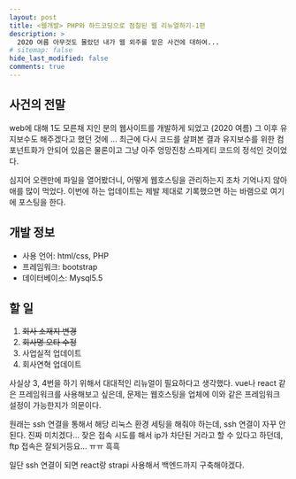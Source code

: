 ```yaml
---
layout: post
title: <웹개발> PHP와 하드코딩으로 점칠된 웹 리뉴얼하기-1편
description: >
  2020 여름 아무것도 몰랐던 내가 웹 외주를 맡은 사건에 대하여...
# sitemap: false
hide_last_modified: false
comments: true
---
```


## 사건의 전말
web에 대해 1도 모른채 지인 분의 웹사이트를 개발하게 되었고 (2020 여름)
그 이후 유지보수도 해주겠다고 했던 것에 ... 
최근에 다시 코드를 살펴본 결과 유지보수를 위한 컴포넌트화가 안되어 있음은 물론이고
그냥 아주 엉망진창 스파게티 코드의 정석인 것이었다.

심지어 오랜만에 파일을 열어봤더니, 어떻게 웹호스팅을 관리하는지 조차 기억나지 않아 애를 많이 먹었다.
이번에 하는 업데이트는 제발 제대로 기록했으면 하는 바램으로 여기에 포스팅을 한다.

## 개발 정보
- 사용 언어: html/css, PHP
- 프레임워크: bootstrap
- 데이터베이스: Mysql5.5

## 할 일
1. ~~회사 소재지 변경~~
2. ~~회사명 오타 수정~~
3. 사업실적 업데이트
4. 회사연혁 업데이트

사실상 3, 4번을 하기 위해서 대대적인 리뉴얼이 필요하다고 생각했다.
vue나 react 같은 프레임워크를 사용해보고 싶은데, 
문제는 웹호스팅을 업체에 이와 같은 프레임워크 설정이 가능한지가 의문이다.

원래는 ssh 연결을 통해서 해당 리눅스 환경 세팅을 해줘야 하는데,
ssh 연결이 자꾸 안된다. 진짜 미치겠다...
잦은 접속 시도를 해서 ip가 차단된 거라고 할 수 있다고 하던데, ftp 접속은 잘되거등요... ㅠㅠ 흑흑

일단 ssh 연결이 되면
react랑 strapi 사용해서 백엔드까지 구축해야겠다.